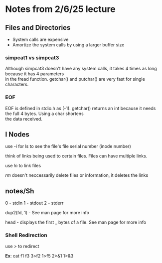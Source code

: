 # Notes from 2/6/25 lecture

## Files and Directories

- System calls are expensive
- Amortize the system calls by using a larger buffer size

### simpcat1 vs simpcat3

Although simpcat3 doesn't have any system calls, it takes 4 times as long because it has 4 parameters  
in the fread function. getchar() and putchar() are very fast for single characters.

### EOF

EOF is defined in stdio.h as (-1). getchar() returns an int because it needs the full 4 bytes. Using a char shortens  
the data received.

## I Nodes

use *-i* for ls to see the file's file serial number (inode number)

think of links being used to certain files. Files can have multiple links.

use *ln* to link files

*rm* doesn't neccessarily delete files or information, it deletes the links

## notes/Sh

0 - stdin
1 - stdout
2 - stderr

dup2(fd, 1) - See man page for more info

head - displays the first _ bytes of a file. See man page for more info

### Shell Redirection

use *>* to redirect

**Ex**: cat f1 f3 3>f2 1>f5 2>&1 1>&3
